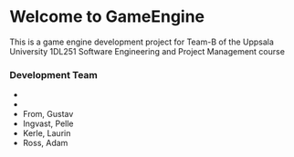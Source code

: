 # Welcome to GameEngine

This is a game engine development project for Team-B of the Uppsala University 1DL251 Software Engineering and Project Management course

### Development Team

 * 
 * 
 * From, Gustav
 * Ingvast, Pelle 
 * Kerle, Laurin
 * Ross, Adam
